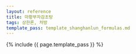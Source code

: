 ```yaml
---
layout: reference
title: 마황부자감초탕
tags: 상한론, 처방
template_pass: template_shanghanlun_formulas.md
---
```



{% include {{ page.template_pass }} %}